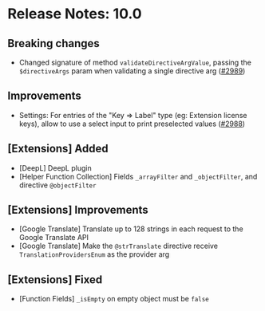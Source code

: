 # Release Notes: 10.0

## Breaking changes

- Changed signature of method `validateDirectiveArgValue`, passing the `$directiveArgs` param when validating a single directive arg ([#2989](https://github.com/GatoGraphQL/GatoGraphQL/pull/2989))

## Improvements

- Settings: For entries of the "Key => Label" type (eg: Extension license keys), allow to use a select input to print preselected values ([#2988](https://github.com/GatoGraphQL/GatoGraphQL/pull/2988))

## [Extensions] Added

- [DeepL] DeepL plugin
- [Helper Function Collection] Fields `_arrayFilter` and `_objectFilter`, and directive `@objectFilter`

## [Extensions] Improvements

- [Google Translate] Translate up to 128 strings in each request to the Google Translate API
- [Google Translate] Make the `@strTranslate` directive receive `TranslationProvidersEnum` as the provider arg

## [Extensions] Fixed

- [Function Fields] `_isEmpty` on empty object must be `false`
